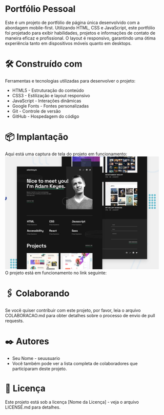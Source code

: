 # Portfólio Pessoal
Este é um projeto de portfólio de página única desenvolvido com a abordagem mobile-first. Utilizando HTML, CSS e JavaScript, este portfólio foi projetado para exibir habilidades, projetos e informações de contato de maneira eficaz e profissional. O layout é responsivo, garantindo uma ótima experiência tanto em dispositivos móveis quanto em desktops.

# 🛠️ Construído com
Ferramentas e tecnologias utilizadas para desenvolver o projeto:

- HTML5 - Estruturação do conteúdo
- CSS3 - Estilização e layout responsivo
- JavaScript - Interações dinâmicas
- Google Fonts - Fontes personalizadas
- Git - Controle de versão
- GitHub - Hospedagem do código

# 📦 Implantação
Aqui está uma captura de tela do projeto em funcionamento:
![Design preview for the Single-page developer portfolio coding challenge](./preview.jpg)
O projeto está em funcionamento no link seguinte: 

# 🖇️ Colaborando
Se você quiser contribuir com este projeto, por favor, leia o arquivo COLABORACAO.md para obter detalhes sobre o processo de envio de pull requests.

# ✒️ Autores
- Seu Nome - seuusuario
- Você também pode ver a lista completa de colaboradores que participaram deste projeto.

# 📄 Licença
Este projeto está sob a licença [Nome da Licença] - veja o arquivo LICENSE.md para detalhes.
